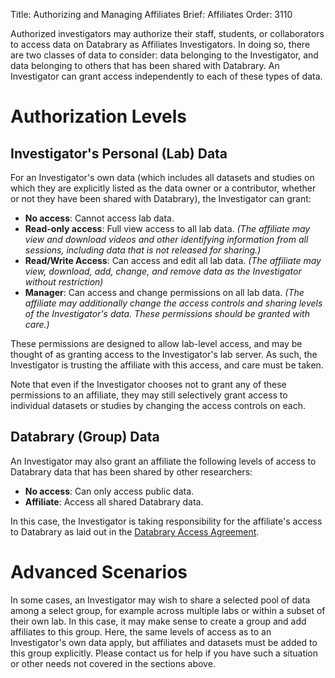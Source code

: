 Title: Authorizing and Managing Affiliates
Brief: Affiliates
Order: 3110

Authorized investigators may authorize their staff, students, or collaborators to access data on Databrary as Affiliates Investigators.
In doing so, there are two classes of data to consider: data belonging to the Investigator, and data belonging to others that has been shared with Databrary.
An Investigator can grant access independently to each of these types of data.

# Authorization Levels

## Investigator's Personal (Lab) Data

For an Investigator's own data (which includes all datasets and studies on which they are explicitly listed as the data owner or a contributor, whether or not they have been shared with Databrary), the Investigator can grant:

- **No access**: Cannot access lab data.
- **Read-only access**: Full view access to all lab data. *(The affiliate may view and download videos and other identifying information from all sessions, including data that is not released for sharing.)*
- **Read/Write Access**: Can access and edit all lab data. *(The affiliate may view, download, add, change, and remove data as the Investigator without restriction)*
- **Manager**: Can access and change permissions on all lab data. *(The affiliate may additionally change the access controls and sharing levels of the Investigator's data. These permissions should be granted with care.)*

These permissions are designed to allow lab-level access, and may be thought of as granting access to the Investigator's lab server.
As such, the Investigator is trusting the affiliate with this access, and care must be taken.

Note that even if the Investigator chooses not to grant any of these permissions to an affiliate, they may still selectively grant access to individual datasets or studies by changing the access controls on each.

## Databrary (Group) Data

An Investigator may also grant an affiliate the following levels of access to Databrary data that has been shared by other researchers:

- **No access**: Can only access public data.
- **Affiliate**: Access all shared Databrary data.

In this case, the Investigator is taking responsibility for the affiliate's access to Databrary as laid out in the [Databrary Access Agreement](|filename|../../../policies/agreement.mdi).

# Advanced Scenarios

In some cases, an Investigator may wish to share a selected pool of data among a select group, for example across multiple labs or within a subset of their own lab. In this case, it may make sense to create a group and add affiliates to this group. Here, the same levels of access as to an Investigator's own data apply, but affiliates and datasets must be added to this group explicitly. Please contact us for help if you have such a situation or other needs not covered in the sections above.